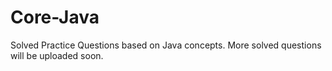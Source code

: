 # Core-Java
Solved Practice Questions based on Java concepts.
More solved questions will be uploaded soon.
